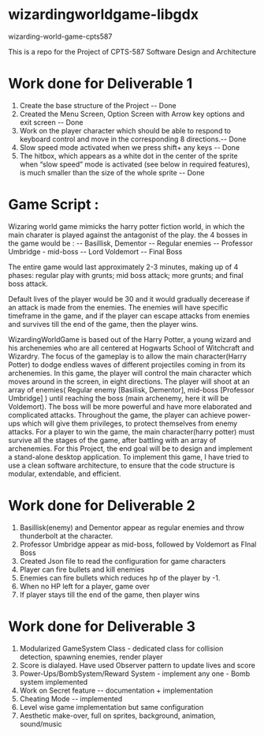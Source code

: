# wizardingworldgame-libgdx

wizarding-world-game-cpts587

This is a repo for the Project of CPTS-587 Software Design and Architecture

# Work done for Deliverable 1

1. Create the base structure of the Project -- Done
2. Created the Menu Screen, Option Screen with Arrow key options and exit screen -- Done
3. Work on the player character which should be able to respond to keyboard control and move in the corresponding 8 directions.-- Done
4. Slow speed mode activated when we press shift+ any keys -- Done
5. The hitbox, which appears as a white dot in the center of the sprite when “slow speed” mode is
   activated (see below in required features), is much smaller than the size of the whole sprite -- Done
   
# Game Script :

Wizaring world game mimicks the harry potter fiction world, in which the main charater is played against 
the antagonist of the play.
the 4 bosses in the game would be : 
-- Basillisk, Dementor --  Regular enemies
-- Professor Umbridge - mid-boss
-- Lord Voldemort -- Final Boss

The entire game would last approximately 2-3 minutes, 
making up of 4 phases: regular play with grunts; mid boss attack; more grunts; and final boss attack.

Default lives of the player would be 30 and it would gradually decerease if an attack is made from the enemies.
The enemies will have specific timeframe in the game, and if the player can escape attacks from enemies and survives
till the end of the game, then the player wins.

WizardingWorldGame is based out of the Harry Potter, a young wizard and his archenemies who are all centered 
at Hogwarts School of Witchcraft and Wizardry. The focus of the gameplay is to allow the main character(Harry Potter) 
to dodge endless waves of different projectiles coming in from its archenemies. In this game, the player will control
the main character which moves around in the screen, in eight directions. The player will shoot at an array of enemies( Regular enemy [Basilisk, Dementor], 
mid-boss [Professor Umbridge] ) until reaching the boss (main archenemy, here it will be Voldemort). 
The boss will be more powerful and have more elaborated and complicated attacks. Throughout the game, 
the player can achieve power-ups which will give them privileges, to protect themselves from enemy attacks.
For a player to win the game, the main character(harry potter) must survive all the stages of the game, 
after battling with an array of archenemies. For this Project, the end goal will be to design and implement 
a stand-alone desktop application. To implement this game, I have tried to use a clean software architecture, 
to ensure that the code structure is modular, extendable, and efficient.


# Work done for Deliverable 2
1. Basillisk(enemy) and Dementor appear as regular enemies and throw thunderbolt at the character.
2. Professor Umbridge appear as mid-boss, followed by Voldemort as FInal Boss
3. Created Json file to read the configuration for game characters
4. Player can fire bullets and kill enemies
5. Enemies can fire bullets which reduces hp of the player by -1.
6. When no HP left for a player, game over
7. If player stays till the end of the game, then player wins

# Work done for Deliverable 3
1. Modularized GameSystem Class - dedicated class for collision detection, spawning enemies, render player
2. Score is dialayed. Have used Observer pattern to update lives and score
3. Power-Ups/BombSystem/Reward System - implement any one - Bomb system implemented
4. Work on Secret feature -- documentation + implementation
5. Cheating Mode -- implemented
6. Level wise game implementation but same configuration
7. Aesthetic make-over, full on sprites, background, animation, sound/music
